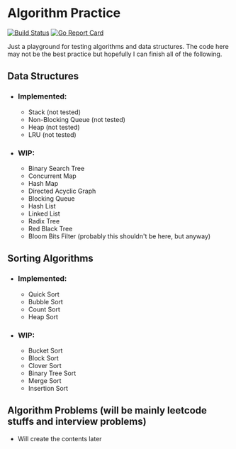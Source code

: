# Algorithm Practice
[![Build Status](https://dev.azure.com/yanpeili/yanpeili/_apis/build/status/azraeljack.algorithm-practice?branchName=master)](https://dev.azure.com/yanpeili/yanpeili/_build/latest?definitionId=1?branchName=master)
[![Go Report Card](https://goreportcard.com/badge/github.com/azraeljack/algorithm-practice)](https://goreportcard.com/report/github.com/azraeljack/algorithm-practice)

Just a playground for testing algorithms and data structures. The code here may not be the best practice but hopefully I can finish all of the following.

## Data Structures

- ### Implemented:
    
    - Stack (not tested)
    - Non-Blocking Queue (not tested)
    - Heap (not tested)
    - LRU (not tested)

- ### WIP:

    - Binary Search Tree
    - Concurrent Map
    - Hash Map
    - Directed Acyclic Graph
    - Blocking Queue
    - Hash List
    - Linked List
    - Radix Tree
    - Red Black Tree
    - Bloom Bits Filter (probably this shouldn't be here, but anyway)

## Sorting Algorithms

- ### Implemented:
    
    - Quick Sort
    - Bubble Sort
    - Count Sort
    - Heap Sort
    
- ### WIP:
    
    - Bucket Sort
    - Block Sort
    - Clover Sort
    - Binary Tree Sort
    - Merge Sort
    - Insertion Sort

## Algorithm Problems (will be mainly leetcode stuffs and interview problems)

- Will create the contents later

